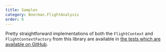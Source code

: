 ```yaml
---
title: Samples
category: Boerman.FlightAnalysis
order: 6
---
```



Pretty straightforward implementations of both the `FlightContext` and `FlightContextFactory` from this library are available in [the tests which are available on GitHub](https://github.com/Boerman/FlightAnalysis/tree/master/Boerman.FlightAnalysis.Tests).